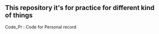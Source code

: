 ## This repository it's for practice for different kind of things

Code_Pr : Code for Personal record
